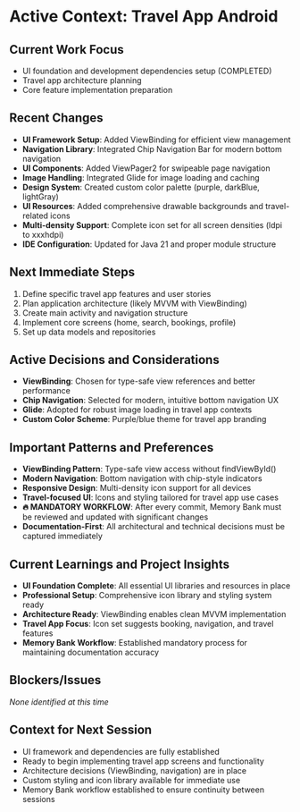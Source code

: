 # Active Context: Travel App Android

## Current Work Focus
- UI foundation and development dependencies setup (COMPLETED)
- Travel app architecture planning
- Core feature implementation preparation

## Recent Changes
- **UI Framework Setup**: Added ViewBinding for efficient view management
- **Navigation Library**: Integrated Chip Navigation Bar for modern bottom navigation
- **UI Components**: Added ViewPager2 for swipeable page navigation
- **Image Handling**: Integrated Glide for image loading and caching
- **Design System**: Created custom color palette (purple, darkBlue, lightGray)
- **UI Resources**: Added comprehensive drawable backgrounds and travel-related icons
- **Multi-density Support**: Complete icon set for all screen densities (ldpi to xxxhdpi)
- **IDE Configuration**: Updated for Java 21 and proper module structure

## Next Immediate Steps
1. Define specific travel app features and user stories
2. Plan application architecture (likely MVVM with ViewBinding)
3. Create main activity and navigation structure
4. Implement core screens (home, search, bookings, profile)
5. Set up data models and repositories

## Active Decisions and Considerations
- **ViewBinding**: Chosen for type-safe view references and better performance
- **Chip Navigation**: Selected for modern, intuitive bottom navigation UX
- **Glide**: Adopted for robust image loading in travel app contexts
- **Custom Color Scheme**: Purple/blue theme for travel app branding

## Important Patterns and Preferences
- **ViewBinding Pattern**: Type-safe view access without findViewById()
- **Modern Navigation**: Bottom navigation with chip-style indicators
- **Responsive Design**: Multi-density icon support for all devices
- **Travel-focused UI**: Icons and styling tailored for travel app use cases
- **🔥 MANDATORY WORKFLOW**: After every commit, Memory Bank must be reviewed and updated with significant changes
- **Documentation-First**: All architectural and technical decisions must be captured immediately

## Current Learnings and Project Insights
- **UI Foundation Complete**: All essential UI libraries and resources in place
- **Professional Setup**: Comprehensive icon library and styling system ready
- **Architecture Ready**: ViewBinding enables clean MVVM implementation
- **Travel App Focus**: Icon set suggests booking, navigation, and travel features
- **Memory Bank Workflow**: Established mandatory process for maintaining documentation accuracy

## Blockers/Issues
*None identified at this time*

## Context for Next Session
- UI framework and dependencies are fully established
- Ready to begin implementing travel app screens and functionality
- Architecture decisions (ViewBinding, navigation) are in place
- Custom styling and icon library available for immediate use
- Memory Bank workflow established to ensure continuity between sessions 